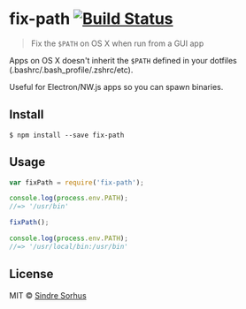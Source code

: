 # fix-path [![Build Status](https://travis-ci.org/sindresorhus/fix-path.svg?branch=master)](https://travis-ci.org/sindresorhus/fix-path)

> Fix the `$PATH` on OS X when run from a GUI app

Apps on OS X doesn't inherit the `$PATH` defined in your dotfiles (.bashrc/.bash_profile/.zshrc/etc).

Useful for Electron/NW.js apps so you can spawn binaries.


## Install

```
$ npm install --save fix-path
```


## Usage

```js
var fixPath = require('fix-path');

console.log(process.env.PATH);
//=> '/usr/bin'

fixPath();

console.log(process.env.PATH);
//=> '/usr/local/bin:/usr/bin'
```


## License

MIT © [Sindre Sorhus](http://sindresorhus.com)
